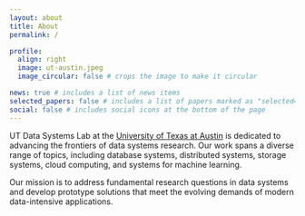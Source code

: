 ```yaml
---
layout: about
title: About
permalink: /

profile:
  align: right
  image: ut-austin.jpeg
  image_circular: false # crops the image to make it circular

news: true # includes a list of news items
selected_papers: false # includes a list of papers marked as "selected={true}"
social: false # includes social icons at the bottom of the page
---
```


UT Data Systems Lab at the [University of Texas at Austin](https://www.cs.utexas.edu/) is dedicated to advancing the frontiers of data systems research. Our work spans a diverse range of topics, including database systems, distributed systems, storage systems, cloud computing, and systems for machine learning.

Our mission is to address fundamental research questions in data systems and develop prototype solutions that meet the evolving demands of modern data-intensive applications.





